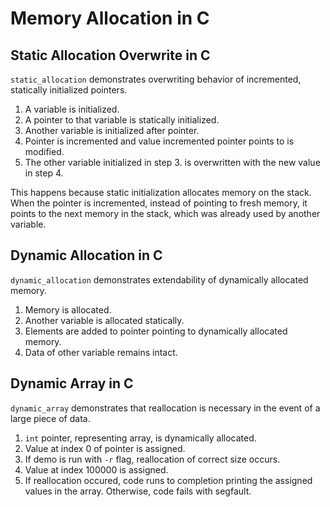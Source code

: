 # Memory Allocation in C

## Static Allocation Overwrite in C
`static_allocation` demonstrates overwriting behavior of incremented, statically initialized pointers.
1. A variable is initialized.
2. A pointer to that variable is statically initialized.
3. Another variable is initialized after pointer.
4. Pointer is incremented and value incremented pointer points to is modified.
5. The other variable initialized in step 3. is overwritten with the new value in step 4.

This happens because static initialization allocates memory on the stack. When the pointer is incremented, instead of pointing to fresh memory, it points to the next memory in the stack, which was already used by another variable.

## Dynamic Allocation in C
`dynamic_allocation` demonstrates extendability of dynamically allocated memory.
1. Memory is allocated.
2. Another variable is allocated statically.
3. Elements are added to pointer pointing to dynamically allocated memory.
4. Data of other variable remains intact.

## Dynamic Array in C
`dynamic_array` demonstrates that reallocation is necessary in the event of a large piece of data.
1. `int` pointer, representing array, is dynamically allocated.
2. Value at index 0 of pointer is assigned.
3. If demo is run with `-r` flag, reallocation of correct size occurs.
4. Value at index 100000 is assigned.
5. If reallocation occured, code runs to completion printing the assigned values in the array. Otherwise, code fails with segfault.

